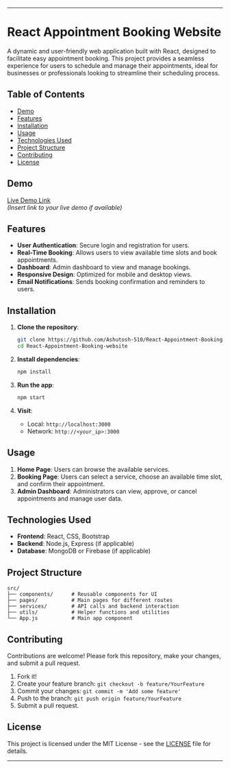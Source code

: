 

---

# React Appointment Booking Website

A dynamic and user-friendly web application built with React, designed to facilitate easy appointment booking. This project provides a seamless experience for users to schedule and manage their appointments, ideal for businesses or professionals looking to streamline their scheduling process.

## Table of Contents

- [Demo](#demo)
- [Features](#features)
- [Installation](#installation)
- [Usage](#usage)
- [Technologies Used](#technologies-used)
- [Project Structure](#project-structure)
- [Contributing](#contributing)
- [License](#license)

## Demo

[Live Demo Link](#react-appointment-booking-website.vercel.app)  
*(Insert link to your live demo if available)*

## Features

- **User Authentication**: Secure login and registration for users.
- **Real-Time Booking**: Allows users to view available time slots and book appointments.
- **Dashboard**: Admin dashboard to view and manage bookings.
- **Responsive Design**: Optimized for mobile and desktop views.
- **Email Notifications**: Sends booking confirmation and reminders to users.

## Installation

1. **Clone the repository**:
   ```bash
   git clone https://github.com/Ashutosh-510/React-Appointment-Booking-website.git
   cd React-Appointment-Booking-website
   ```

2. **Install dependencies**:
   ```bash
   npm install
   ```

3. **Run the app**:
   ```bash
   npm start
   ```

4. **Visit**:
   - Local: `http://localhost:3000`
   - Network: `http://<your_ip>:3000`

## Usage

1. **Home Page**: Users can browse the available services.
2. **Booking Page**: Users can select a service, choose an available time slot, and confirm their appointment.
3. **Admin Dashboard**: Administrators can view, approve, or cancel appointments and manage user data.

## Technologies Used

- **Frontend**: React, CSS, Bootstrap
- **Backend**: Node.js, Express (if applicable)
- **Database**: MongoDB or Firebase (if applicable)

## Project Structure

```plaintext
src/
├── components/      # Reusable components for UI
├── pages/           # Main pages for different routes
├── services/        # API calls and backend interaction
├── utils/           # Helper functions and utilities
└── App.js           # Main app component
```

## Contributing

Contributions are welcome! Please fork this repository, make your changes, and submit a pull request.

1. Fork it!
2. Create your feature branch: `git checkout -b feature/YourFeature`
3. Commit your changes: `git commit -m 'Add some feature'`
4. Push to the branch: `git push origin feature/YourFeature`
5. Submit a pull request.

## License

This project is licensed under the MIT License - see the [LICENSE](LICENSE) file for details.

---


